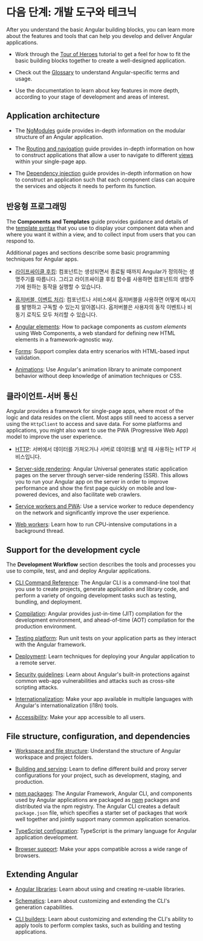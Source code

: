 <!--
# Next steps: tools and techniques
-->
# 다음 단계: 개발 도구와 테크닉

After you understand the basic Angular building blocks, you can learn more
about the features and tools that can help you develop and deliver Angular applications.

* Work through the [Tour of Heroes](tutorial/index) tutorial to get a feel for how to fit the basic building blocks together to create a well-designed application.

* Check out the [Glossary](guide/glossary) to understand Angular-specific terms and usage.

* Use the documentation to learn about key features in more depth, according to your stage of development and areas of interest.

## Application architecture

* The [NgModules](guide/ngmodules) guide provides in-depth information on the modular structure of an Angular application.

* The [Routing and navigation](guide/router) guide provides in-depth information on how to construct applications that allow a user to navigate to different [views](guide/glossary#view) within your single-page app.

* The [Dependency injection](guide/dependency-injection) guide provides in-depth information on how to construct an application such that each component class can acquire the services and objects it needs to perform its function.

<!---
## Responsive programming
-->
## 반응형 프로그래밍

<!--
The **Components and Templates** guide provides guidance and details of the [template syntax](guide/template-syntax) that you use to display your component data when and where you want it within a view, and to collect input from users that you can respond to.

Additional pages and sections describe some basic programming techniques for Angular apps.

* [Lifecycle hooks](guide/lifecycle-hooks): Tap into key moments in the lifetime of a component, from its creation to its destruction, by implementing the lifecycle hook interfaces.

* [Observables and event processing](guide/observables): How to use observables with components and services to publish and subscribe to messages of any type, such as user-interaction events and asynchronous operation results.

* [Angular elements](guide/elements): How to package components as *custom elements* using Web Components, a web standard for defining new HTML elements in a framework-agnostic way.

* [Forms](guide/forms-overview): Support complex data entry scenarios with HTML-based input validation.

* [Animations](guide/animations): Use Angular's animation library to animate component behavior
without deep knowledge of animation techniques or CSS.
-->
The **Components and Templates** guide provides guidance and details of the [template syntax](guide/template-syntax) that you use to display your component data when and where you want it within a view, and to collect input from users that you can respond to.

Additional pages and sections describe some basic programming techniques for Angular apps.

* [라이프싸이클 후킹](guide/lifecycle-hooks): 컴포넌트는 생성되면서 종료될 때까지 Angular가 정의하는 생명주기를 따릅니다. 그리고 라이프싸이클 후킹 함수를 사용하면 컴포넌트의 생명주기에 원하는 동작을 실행할 수 있습니다.

* [옵저버블, 이벤트 처리](guide/observables): 컴포넌트나 서비스에서 옵저버블을 사용하면 어떻게 메시지를 발행하고 구독할 수 있는지 알아봅니다. 옵저버블은 사용자의 동작 이벤트나 비동기 로직도 모두 처리할 수 있습니다.

* [Angular elements](guide/elements): How to package components as *custom elements* using Web Components, a web standard for defining new HTML elements in a framework-agnostic way.

* [Forms](guide/forms-overview): Support complex data entry scenarios with HTML-based input validation.

* [Animations](guide/animations): Use Angular's animation library to animate component behavior
without deep knowledge of animation techniques or CSS.

<!--
## Client-server interaction
-->
## 클라이언트-서버 통신

<!--
Angular provides a framework for single-page apps, where most of the logic and data resides on the client.
Most apps still need to access a server using the `HttpClient` to access and save data.
For some platforms and applications, you might also want to use the PWA (Progressive Web App) model to improve the user experience.

* [HTTP](guide/http): Communicate with a server to get data, save data, and invoke server-side actions with an HTTP client.
-->

Angular provides a framework for single-page apps, where most of the logic and data resides on the client.
Most apps still need to access a server using the `HttpClient` to access and save data.
For some platforms and applications, you might also want to use the PWA (Progressive Web App) model to improve the user experience.

* [HTTP](guide/http): 서버에서 데이터를 가져오거나 서버로 데이터를 보낼 때 사용하는 HTTP 서비스입니다.
* [Server-side rendering](guide/universal): Angular Universal generates static application pages on the server through server-side rendering (SSR). This allows you to run your Angular app on the server in order to improve performance and show the first page quickly on mobile and low-powered devices, and also facilitate web crawlers.

* [Service workers and PWA](guide/service-worker-intro): Use a service worker to reduce dependency on the network and significantly improve the user experience.

* [Web workers](guide/web-worker): Learn how to run CPU-intensive computations in a background thread.

## Support for the development cycle

The **Development Workflow** section describes the tools and processes you use to compile, test, and  and deploy Angular applications.

* [CLI Command Reference](cli): The Angular CLI is a command-line tool that you use to create projects, generate application and library code, and perform a variety of ongoing development tasks such as testing, bundling, and deployment.

* [Compilation](guide/aot-compiler): Angular provides just-in-time (JIT) compilation for the development environment, and ahead-of-time (AOT) compilation for the production environment.

* [Testing platform](guide/testing): Run unit tests on your application parts as they interact with the Angular framework.

* [Deployment](guide/deployment): Learn techniques for deploying your Angular application to a remote server.

* [Security guidelines](guide/security): Learn about Angular's built-in protections against common web-app vulnerabilities and attacks such as cross-site scripting attacks.

* [Internationalization](guide/i18n): Make your app available in multiple languages with Angular's internationalization (i18n) tools.

* [Accessibility](guide/accessibility): Make your app accessible to all users.


## File structure, configuration, and dependencies

* [Workspace and file structure](guide/file-structure): Understand the structure of Angular workspace and project folders.

* [Building and serving](guide/build): Learn to define different build and proxy server configurations for your project, such as development, staging, and production.

* [npm packages](guide/npm-packages): The Angular Framework, Angular CLI, and components used by Angular applications are packaged as [npm](https://docs.npmjs.com/) packages and distributed via the npm registry. The Angular CLI creates a default `package.json` file, which specifies a starter set of packages that work well together and jointly support many common application scenarios.

* [TypeScript configuration](guide/typescript-configuration): TypeScript is the primary language for Angular application development.

* [Browser support](guide/browser-support): Make your apps compatible across a wide range of browsers.

## Extending Angular

* [Angular libraries](guide/libraries): Learn about using and creating re-usable libraries.

* [Schematics](guide/schematics): Learn about customizing and extending the CLI's generation capabilities.

* [CLI builders](guide/cli-builder): Learn about customizing and extending the CLI's ability to apply tools to perform complex tasks, such as building and testing applications.
